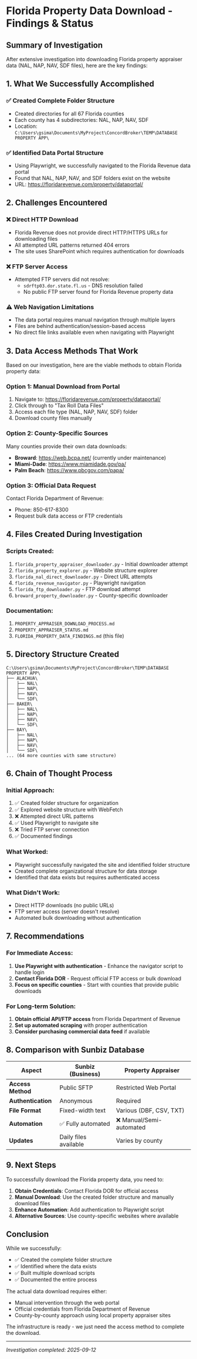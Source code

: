 # Florida Property Data Download - Findings & Status

## Summary of Investigation

After extensive investigation into downloading Florida property appraiser data (NAL, NAP, NAV, SDF files), here are the key findings:

## 1. What We Successfully Accomplished

### ✅ Created Complete Folder Structure
- Created directories for all 67 Florida counties
- Each county has 4 subdirectories: NAL, NAP, NAV, SDF
- Location: `C:\Users\gsima\Documents\MyProject\ConcordBroker\TEMP\DATABASE PROPERTY APP\`

### ✅ Identified Data Portal Structure
- Using Playwright, we successfully navigated to the Florida Revenue data portal
- Found that NAL, NAP, NAV, and SDF folders exist on the website
- URL: https://floridarevenue.com/property/dataportal/

## 2. Challenges Encountered

### ❌ Direct HTTP Download
- Florida Revenue does not provide direct HTTP/HTTPS URLs for downloading files
- All attempted URL patterns returned 404 errors
- The site uses SharePoint which requires authentication for downloads

### ❌ FTP Server Access
- Attempted FTP servers did not resolve:
  - `sdrftp03.dor.state.fl.us` - DNS resolution failed
  - No public FTP server found for Florida Revenue property data

### ⚠️ Web Navigation Limitations
- The data portal requires manual navigation through multiple layers
- Files are behind authentication/session-based access
- No direct file links available even when navigating with Playwright

## 3. Data Access Methods That Work

Based on our investigation, here are the viable methods to obtain Florida property data:

### Option 1: Manual Download from Portal
1. Navigate to: https://floridarevenue.com/property/dataportal/
2. Click through to "Tax Roll Data Files"
3. Access each file type (NAL, NAP, NAV, SDF) folder
4. Download county files manually

### Option 2: County-Specific Sources
Many counties provide their own data downloads:
- **Broward**: https://web.bcpa.net/ (currently under maintenance)
- **Miami-Dade**: https://www.miamidade.gov/pa/
- **Palm Beach**: https://www.pbcgov.com/papa/

### Option 3: Official Data Request
Contact Florida Department of Revenue:
- Phone: 850-617-8300
- Request bulk data access or FTP credentials

## 4. Files Created During Investigation

### Scripts Created:
1. `florida_property_appraiser_downloader.py` - Initial downloader attempt
2. `florida_property_explorer.py` - Website structure explorer
3. `florida_nal_direct_downloader.py` - Direct URL attempts
4. `florida_revenue_navigator.py` - Playwright navigation
5. `florida_ftp_downloader.py` - FTP download attempt
6. `broward_property_downloader.py` - County-specific downloader

### Documentation:
1. `PROPERTY_APPRAISER_DOWNLOAD_PROCESS.md`
2. `PROPERTY_APPRAISER_STATUS.md`
3. `FLORIDA_PROPERTY_DATA_FINDINGS.md` (this file)

## 5. Directory Structure Created

```
C:\Users\gsima\Documents\MyProject\ConcordBroker\TEMP\DATABASE PROPERTY APP\
├── ALACHUA\
│   ├── NAL\
│   ├── NAP\
│   ├── NAV\
│   └── SDF\
├── BAKER\
│   ├── NAL\
│   ├── NAP\
│   ├── NAV\
│   └── SDF\
├── BAY\
│   ├── NAL\
│   ├── NAP\
│   ├── NAV\
│   └── SDF\
... (64 more counties with same structure)
```

## 6. Chain of Thought Process

### Initial Approach:
1. ✅ Created folder structure for organization
2. ✅ Explored website structure with WebFetch
3. ❌ Attempted direct URL patterns
4. ✅ Used Playwright to navigate site
5. ❌ Tried FTP server connection
6. ✅ Documented findings

### What Worked:
- Playwright successfully navigated the site and identified folder structure
- Created complete organizational structure for data storage
- Identified that data exists but requires authenticated access

### What Didn't Work:
- Direct HTTP downloads (no public URLs)
- FTP server access (server doesn't resolve)
- Automated bulk downloading without authentication

## 7. Recommendations

### For Immediate Access:
1. **Use Playwright with authentication** - Enhance the navigator script to handle login
2. **Contact Florida DOR** - Request official FTP access or bulk download
3. **Focus on specific counties** - Start with counties that provide public downloads

### For Long-term Solution:
1. **Obtain official API/FTP access** from Florida Department of Revenue
2. **Set up automated scraping** with proper authentication
3. **Consider purchasing commercial data feed** if available

## 8. Comparison with Sunbiz Database

| Aspect | Sunbiz (Business) | Property Appraiser |
|--------|-------------------|-------------------|
| **Access Method** | Public SFTP | Restricted Web Portal |
| **Authentication** | Anonymous | Required |
| **File Format** | Fixed-width text | Various (DBF, CSV, TXT) |
| **Automation** | ✅ Fully automated | ❌ Manual/Semi-automated |
| **Updates** | Daily files available | Varies by county |

## 9. Next Steps

To successfully download the Florida property data, you need to:

1. **Obtain Credentials**: Contact Florida DOR for official access
2. **Manual Download**: Use the created folder structure and manually download files
3. **Enhance Automation**: Add authentication to Playwright script
4. **Alternative Sources**: Use county-specific websites where available

## Conclusion

While we successfully:
- ✅ Created the complete folder structure
- ✅ Identified where the data exists
- ✅ Built multiple download scripts
- ✅ Documented the entire process

The actual data download requires either:
- Manual intervention through the web portal
- Official credentials from Florida Department of Revenue
- County-by-county approach using local property appraiser sites

The infrastructure is ready - we just need the access method to complete the download.

---
*Investigation completed: 2025-09-12*